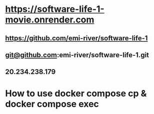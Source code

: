 # https://software-life-1-movie.onrender.com

## https://github.com/emi-river/software-life-1

## git@github.com:emi-river/software-life-1.git

## 20.234.238.179

# How to use docker compose cp & docker compose exec

##
